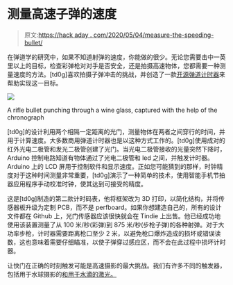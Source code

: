 # 测量高速子弹的速度

> 原文:[https://hack aday . com/2020/05/04/measure-the-speeding-bullet/](https://hackaday.com/2020/05/04/measure-the-speed-of-a-speeding-bullet/)

在弹道学的研究中，如果不知道射弹的速度，你能做的很少。无论您需要击中一英里以上的目标，检查彩弹枪对对手是否安全，还是拍摄高速物体，您都需要一种测量速度的方法。[td0g]喜欢拍摄子弹冲击的挑战，并创造了一款[开源弹道计时器](https://td0g.ca/2020/04/19/ballistic-chronograph-mk2-diy/)来帮助实现这一目标。

![](../Images/127a506903dad44b4183a6d465e743dc.png)

A rifle bullet punching through a wine glass, captured with the help of the chronograph

[td0g]的设计利用两个相隔一定距离的光门，测量物体在两者之间穿行的时间，并用于计算速度。大多数商用弹道计时器也是以这种方式工作的。[td0g]使用成对的红外光电二极管和发光二极管创建了光门。当光电二极管接收的光量突然下降时，Arduino 控制电路知道有物体通过了光电二极管和 led 之间，并触发计时器。Arduino 上的 LCD 屏用于控制软件和显示速度。正如您可能猜到的那样，时钟精度对于这种时间测量非常重要，[td0g]演示了一种简单的技术，使用智能手机节拍器应用程序手动校准时钟，使其达到可接受的精度。

这是[td0g]制造的第二款计时码表，他将框架改为 3D 打印，以简化结构，并将传感器板升级为定制 PCB，而不是 perfboard。如果你想建造自己的，所有的设计文件都在 Github 上，光门传感器应该很快就会在 Tindie 上出售。他已经成功地使用该装置测量了从 100 米/秒(彩弹)到 875 米/秒(步枪子弹)的各种射弹。对于大功率步枪，计时器需要距离枪口至少 2 米，以避免枪口爆炸造成的损坏或错误读数，这也意味着需要仔细瞄准，以使子弹穿过感应区，而不会在此过程中损坏计时器。

让快门在正确的时刻触发可能是高速摄影的最大挑战。我们有许多不同的触发器，包括用于水球摄影的[和用于水滴的](https://hackaday.com/2014/10/02/simple-photo-flash-trigger-for-water-balloon-photography/)[激光。](https://hackaday.com/2013/05/31/high-speed-photography-with-friggin-lasers/)